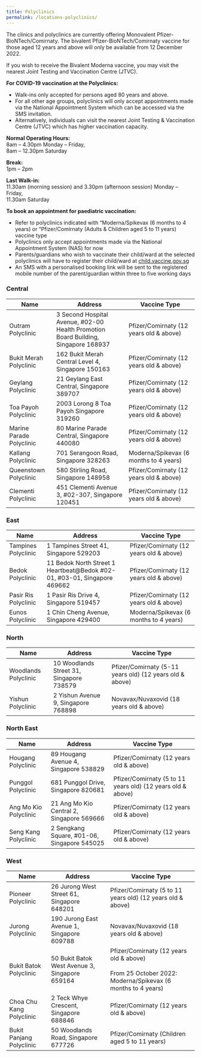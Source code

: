 ```yaml
---
title: Polyclinics
permalink: /locations-polyclinics/
---
```

The clinics and polyclinics are currently offering Monovalent Pfizer-BioNTech/Comirnaty. The bivalent Pfizer-BioNTech/Comirnaty vaccine for those aged 12 years and above will only be available from 12 December 2022.

If you wish to receive the Bivalent Moderna vaccine, you may visit the nearest Joint Testing and Vaccination Centre (JTVC).

**For COVID-19 vaccination at the Polyclinics:**

*   Walk-ins only accepted for persons aged 80 years and above.
*   For all other age groups, polyclinics will only accept appointments made via the National Appointment System which can be accessed via the SMS invitation.
*   Alternatively, individuals can visit the nearest Joint Testing & Vaccination Centre (JTVC) which has higher vaccination capacity.

**Normal Operating Hours:**  
8am – 4.30pm Monday – Friday,  
8am – 12.30pm Saturday

**Break:**  
1pm – 2pm

**Last Walk-in:**  
11.30am (morning session) and 3.30pm (afternoon session) Monday – Friday,  
11.30am Saturday

**To book an appointment for paediatric vaccination:**<br>
* Refer to polyclinics indicated with “Moderna/Spikevax (6 months to 4 years) or “Pfizer/Comirnaty (Adults & Children aged 5 to 11 years) vaccine type<br>
* Polyclinics only accept appointments made via the National Appointment System (NAS) for now<br>
* Parents/guardians who wish to vaccinate their child/ward at the selected polyclinics will have to register their child/ward at [child.vaccine.gov.sg](https://child.vaccine.gov.sg/) <br>
* An SMS with a personalised booking link will be sent to the registered mobile number of the parent/guardian within three to five working days <br>




###  **Central**
<table>
  <thead>
    <tr>
      <th>Name</th>
      <th>Address</th>
			<th>Vaccine Type</th>
    </tr>
  </thead>
  <tbody>
    <tr>
      <td>Outram Polyclinic</td>
      <td> 3 Second Hospital Avenue, #02-00 Health Promotion Board Building,
        Singapore 168937</td>
			<td>Pfizer/Comirnaty (12 years old & above)</td>
    </tr>	
    <tr>
      <td>Bukit Merah Polyclinic</td>
      <td>162 Bukit Merah Central Level 4, Singapore 150163</td>
			<td> Pfizer/Comirnaty (12 years old & above)</td>
    </tr>		
    <tr>
      <td>Geylang Polyclinic</td>
      <td>21 Geylang East Central, Singapore 389707</td>
			<td> Pfizer/Comirnaty (12 years old & above)</td>
    </tr>		
    <tr>
      <td>Toa Payoh Polyclinic</td>
      <td>2003 Lorong 8 Toa Payoh Singapore 319260</td>
			<td> Pfizer/Comirnaty (12 years old & above)</td>
    </tr>
    <tr>
      <td>Marine Parade Polyclinic</td>
      <td>80 Marine Parade Central, Singapore 440080</td>
			<td> Pfizer/Comirnaty (12 years old & above)</td>
    </tr>
		<tr>
      <td>Kallang Polyclinic</td>
      <td>701 Serangoon Road, Singapore 328263</td>
			<td> Moderna/Spikevax (6 months to 4 years)</td>
    </tr> 
		<tr>
      <td>Queenstown Polyclinic</td>
      <td>580 Stirling Road, Singapore 148958</td>
			<td> Pfizer/Comirnaty (12 years old & above)</td>
    </tr>
		<tr>
      <td>Clementi Polyclinic</td>
      <td>451 Clementi Avenue 3, #02-307, Singapore 120451</td>
			<td> Pfizer/Comirnaty (12 years old & above)</td>
    </tr>   
  </tbody>
</table>


### **East**
<table>
  <thead>
    <tr>
      <th>Name</th>
      <th>Address</th>
			<th>Vaccine Type</th>
    </tr>
  </thead>
  <tbody>
    <tr>
      <td>Tampines Polyclinic</td>
      <td>1 Tampines Street 41, Singapore 529203</td>
			<td> Pfizer/Comirnaty (12 years old & above)</td>
    </tr>	 
    <tr>
      <td>Bedok Polyclinic</td>
      <td>11 Bedok North Street 1 Heartbeat@Bedok #02-01, #03-01, Singapore 469662</td>
			<td> Pfizer/Comirnaty (12 years old & above)</td>
    </tr>		
    <tr>
      <td>Pasir Ris Polyclinic</td>
      <td>1 Pasir Ris Drive 4, Singapore 519457</td>
			<td> Pfizer/Comirnaty (12 years old & above)</td>
    </tr>
		<tr>
      <td>Eunos Polyclinic</td>
      <td>1 Chin Cheng Avenue, Singapore 429400</td>
			<td>Moderna/Spikevax (6 months to 4 years)</td>
    </tr>
  </tbody>
</table>

### **North**
<table>
  <thead>
    <tr>
      <th>Name</th>
      <th>Address</th>
			<th>Vaccine Type</th>
    </tr>
  </thead>
  <tbody>
    <tr>
      <td>Woodlands Polyclinic</td>
      <td>10 Woodlands Street 31, Singapore 738579</td>
			<td> Pfizer/Comirnaty (5-11 years old) (12 years
old & above)</td>
    </tr>
    <tr>
      <td>Yishun Polyclinic</td>
      <td>2 Yishun Avenue 9, Singapore 768898</td>
			<td> Novavax/Nuvaxovid (18 years old & above)</td>
    </tr>
  </tbody>
</table>

### **North East**
<table>
  <thead>
    <tr>
      <th>Name</th>
      <th>Address</th>
			<th>Vaccine Type</th>
    </tr>
  </thead>
  <tbody>
    <tr>
      <td>Hougang Polyclinic</td>
      <td>89 Hougang Avenue 4, Singapore 538829</td>
			<td> Pfizer/Comirnaty (12 years old & above)</td>
    </tr>		
    <tr>
      <td>Punggol Polyclinic</td>
      <td>681 Punggol Drive, Singapore 820681</td>
			<td> Pfizer/Comirnaty (5 to 11 years old) (12
years old & above)</td>
			 </tr>		
    <tr>
      <td>Ang Mo Kio Polyclinic</td>
      <td>21 Ang Mo Kio Central 2, Singapore 569666</td>
			<td> Pfizer/Comirnaty (12 years old & above)</td>
    </tr>
		 <tr>
      <td>Seng Kang Polyclinic</td>
      <td>2 Sengkang Square, #01-06, Singapore 545025</td>
			<td> Pfizer/Comirnaty  (12 years old & above)</td>
    </tr> 
  </tbody>
</table>

### **West**
<table>
  <thead>
    <tr>
      <th>Name</th>
      <th>Address</th>
			<th>Vaccine Type</th>
    </tr>
  </thead>
  <tbody>
    <tr>
      <td>Pioneer Polyclinic</td>
      <td>26 Jurong West Street 61, Singapore 648201</td>
			<td> Pfizer/Comirnaty (5 to 11 years old) (12
years old & above)</td>
    </tr>	
    <tr>
      <td>Jurong Polyclinic</td>
      <td>190 Jurong East Avenue 1, Singapore 609788</td>
			<td> Novavax/Nuvaxovid (18 years old & above)</td>
    </tr>	
    <tr>
      <td>Bukit Batok Polyclinic</td>
      <td>50 Bukit Batok West Avenue 3, Singapore 659164</td>
			<td>Pfizer/Comirnaty (12 years old & above)<br><br>
From 25 October 2022: Moderna/Spikevax
(6 months to 4 years)</td>
    </tr>		
    <tr>
      <td>Choa Chu Kang Polyclinic</td>
      <td>2 Teck Whye Crescent, Singapore 688846</td>
			<td> Pfizer/Comirnaty (12 years old & above)</td>
    </tr>
		<tr>
      <td>Bukit Panjang Polyclinic</td>
      <td>50 Woodlands Road, Singapore 677726</td>
			<td>Pfizer/Comirnaty
(Children aged 5 to 11 years)</td>
    </tr> 
  </tbody>
</table>